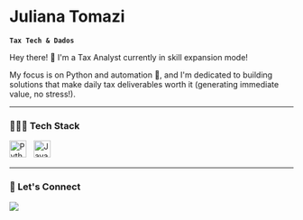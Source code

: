 # Juliana Tomazi

**`Tax Tech & Dados`**

Hey there! 👋 I'm a Tax Analyst currently in skill expansion mode!

My focus is on Python and automation 🐍, and I'm dedicated to building solutions that make daily tax deliverables worth it (generating immediate value, no stress!).

---

### 👩🏻‍💻 Tech Stack

<img 
    align="left" 
    alt="Python" 
    title="Python"
    width="30px" 
    style="padding-right: 10px;" 
    src="https://cdn.jsdelivr.net/gh/devicons/devicon@latest/icons/python/python-original.svg" 
/>
<img 
    align="left" 
    alt="JavaScript" 
    title="JavaScript"
    width="30px" 
    style="padding-right: 10px;" 
    src="https://cdn.jsdelivr.net/gh/devicons/devicon@latest/icons/javascript/javascript-original.svg" 
/>

<br/>
<br/>

---

### 📮 Let's Connect

<div>
<a href="https://www.linkedin.com/in/juliana-tomazi/" target="_blank"><img src="https://img.shields.io/badge/-LinkedIn-%230077B5?style=for-the-badge&logo=linkedin&logoColor=white" target="_blank"></a>   
</div>
